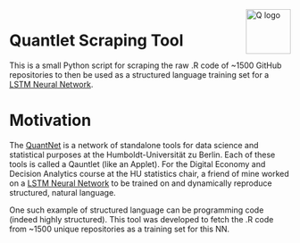 <a href='http://quantlet.de/'>
  <img src='https://github.com/alextruesdale/quantlet-scraper/blob/master/repository_media/Q.png' alt='Q logo' title='Quantlet' align='right' height='80' />
</a>

# Quantlet Scraping Tool
This is a small Python script for scraping the raw .R code of ~1500 GitHub repositories to then be used as a structured language training set for a [LSTM Neural Network](https://github.com/QuantLet/DEDA_Class_2018WS/tree/master/DEDA_Class_2018WS_Markov_LSTM_Trump_Twitter).

# Motivation
The [QuantNet](http://quantlet.de/) is a network of standalone tools for data science and statistical purposes at the Humboldt-Universität zu Berlin. Each of these tools is called a Qauntlet (like an Applet). For the Digital Economy and Decision Analytics course at the HU statistics chair, a friend of mine worked on a [LSTM Neural Network](https://github.com/QuantLet/DEDA_Class_2018WS/tree/master/DEDA_Class_2018WS_Markov_LSTM_Trump_Twitter) to be trained on and dynamically reproduce structured, natural language.

One such example of structured language can be programming code (indeed highly structured). This tool was developed to fetch the .R code from ~1500 unique repositories as a training set for this NN.
